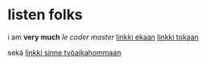# listen folks
i am **very much** *le coder master*
[linkki ekaan](https://github.com/emeraldgcube/ot-harjoitustyo/blob/main/laskarit/viikko1/gitlog.txt)
[linkki tokaan](https://github.com/emeraldgcube/ot-harjoitustyo/blob/main/laskarit/viikko1/komentorivi.txt)

sekä [linkki sinne työaikahommaan](https://github.com/emeraldgcube/ot-harjoitustyo/blob/main/tyoaikakirjanpito.md)
